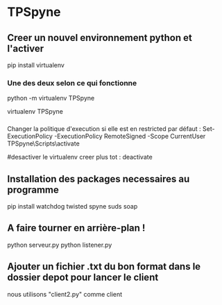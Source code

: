 # TPSpyne

## Creer un nouvel environnement python et l'activer

pip install virtualenv

### Une des deux selon ce qui fonctionne
python -m virtualenv TPSpyne

virtualenv TPSpyne
###
Changer la politique d'execution si elle est en restricted par défaut : 
  Set-ExecutionPolicy -ExecutionPolicy RemoteSigned -Scope CurrentUser     
TPSpyne\Scripts\activate

#desactiver le virtualenv creer plus tot : 
deactivate

## Installation des packages necessaires au programme

pip install watchdog twisted spyne suds soap

## A faire tourner en arrière-plan !
python serveur.py
python listener.py


## Ajouter un fichier .txt du bon format dans le dossier depot pour lancer le client
nous utilisons "client2.py" comme client
